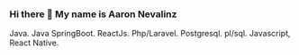 ### Hi there 👋 My name is Aaron Nevalinz

Java. Java SpringBoot. ReactJs. Php/Laravel. Postgresql. pl/sql. Javascript, React Native.  

